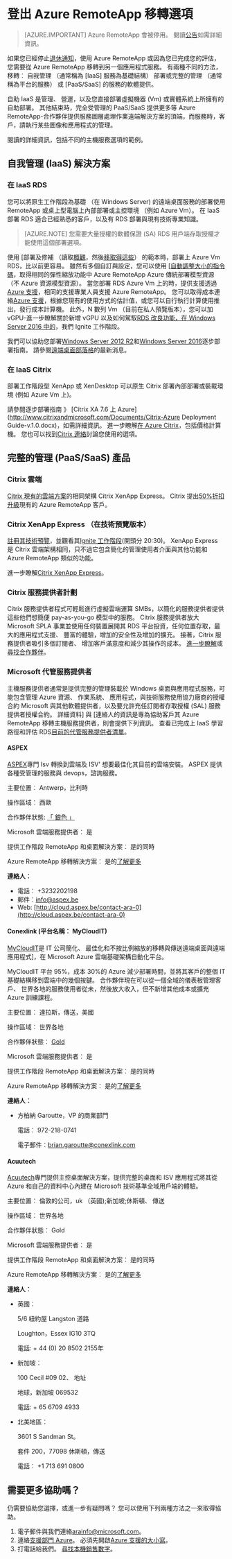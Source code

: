 
<properties 
    pageTitle="登出 Azure RemoteApp 移轉選項 |Microsoft Azure" 
    description="瞭解登出 Azure RemoteApp 移轉選項。" 
    services="remoteapp" 
    documentationCenter="" 
    authors="ericorman" 
    manager="mbaldwin" />

<tags 
    ms.service="remoteapp" 
    ms.workload="compute" 
    ms.tgt_pltfrm="na" 
    ms.devlang="na" 
    ms.topic="article" 
    ms.date="10/06/2016" 
    ms.author="elizapo" />

# <a name="options-for-migrating-out-of-azure-remoteapp"></a>登出 Azure RemoteApp 移轉選項

> [AZURE.IMPORTANT]
> Azure RemoteApp 會被停用。 閱讀[公告](https://go.microsoft.com/fwlink/?linkid=821148)如需詳細資訊。

如果您已經停止[退休通知](https://go.microsoft.com/fwlink/?linkid=821148)，使用 Azure RemoteApp 或因為您已完成您的評估，您需要從 Azure RemoteApp 移轉到另一個應用程式服務。 有兩種不同的方法，移轉︰ 自我管理 （通常稱為 [IaaS] 服務為基礎結構） 部署或完整的管理 （通常稱為平台的服務） 或 [PaaS/SaaS] 的服務的軟體提供。 

自助 IaaS 是管理、 營運，以及您直接部署虛擬機器 (Vm) 或實體系統上所擁有的自助部署。 其他結束時，完全受管理的 PaaS/SaaS 提供更多等 Azure RemoteApp-合作夥伴提供服務圖層處理作業遠端解決方案的頂端，而服務時，客戶，請執行某些圖像和應用程式的管理。

閱讀的詳細資訊，包括不同的主機服務選項的範例。    

## <a name="self-managed-iaas-solutions"></a>自我管理 (IaaS) 解決方案

### <a name="rds-on-iaas"></a>**在 IaaS RDS** 
您可以將原生工作階段為基礎 （在 Windows Server) 的遠端桌面服務的部署使用 RemoteApp 或桌上型電腦上內部部署或主控環境 （例如 Azure Vm）。 在 IaaS 部署 RDS 適合已經熟悉的客戶，以及有 RDS 部署與現有技術專業知識。 

> [AZURE.NOTE]
> 您需要大量授權的軟體保證 (SA) RDS 用戶端存取授權才能使用這個部署選項。

使用 [部署及修補 （讀取[概觀](https://blogs.technet.microsoft.com/enterprisemobility/2015/07/13/azure-resource-manager-template-for-rds-deployment/)，然後[移取得這些](https://aka.ms/rdautomation)） 的範本時，部署上 Azure Vm RDS，比以前更容易。 雖然有多個自訂與設定，您可以使用 [[自動調整大小的指令碼](https://gallery.technet.microsoft.com/scriptcenter/Automatic-Scaling-of-9b4f5e76)，取得相同的彈性縮放功能中 Azure RemoteApp Azure 傳統部署模型資源 （不 Azure 資源模型資源）。 當您部署 RDS Azure Vm 上的時，提供支援透過[Azure 支援](https://azure.microsoft.com/support/plans/)，相同的支援專業人員支援 Azure RemoteApp。 您可以取得成本連絡[Azure 支援](https://azure.microsoft.com/support/plans/)，根據您現有的使用方式的估計值，或您可以自行執行計算使用推出，發行成本計算機。  此外，N 數列 Vm （目前在私人預覽版本），您可以加 vGPU-進一步瞭解關於新增 vGPU 以及如何駕馭[RDS 改良功能，在 Windows Server 2016 中的](https://myignite.microsoft.com/videos/2794)，我們 Ignite 工作階段。   

我們可以協助您部署[Windows Server 2012 R2](http://aka.ms/rdsonazure)和[Windows Server 2016](http://aka.ms/rdsonazure2016)逐步部署指南。 請參閱[遠端桌面部落格](https://blogs.technet.microsoft.com/enterprisemobility/?product=windows-server-remote-desktop-services)的最新消息。
 
### <a name="citrix-on-iaas"></a>**在 IaaS Citrix** 
部署工作階段型 XenApp 或 XenDesktop 可以原生 Citrix 部署內部部署或裝載環境 (例如 Azure Vm 上)。 

請參閱逐步部署指南 》 [Citrix XA 7.6 上 Azure](http://www.citrixandmicrosoft.com/Documents/Citrix-Azure Deployment Guide-v.1.0.docx)，如需詳細資訊。 進一步瞭解[在 Azure Citrix](http://www.citrixandmicrosoft.com/Solutions/AzureCloud.aspx)，包括價格計算機。 您也可以找到[Citrix 連絡](http://citrix.com/English/contact/index.asp)討論您使用的選項。

## <a name="fully-managed-paassaas-offerings"></a>完整的管理 (PaaS/SaaS) 產品

### <a name="citrix-cloud"></a>**Citrix 雲端** 
[Citrix 現有的雲端方案](https://www.citrix.com/products/citrix-cloud/)的相同架構 Citrix XenApp Express。 Citrix 提出[50%折扣升級](https://www.citrix.com/blogs/2016/10/03/special-promotion-for-microsoft-azure-remoteapp-customers/)現有的 Azure RemoteApp 客戶。 

### <a name="citrix-xenapp-express-in-tech-preview"></a>**Citrix XenApp Express （在技術預覽版本）**
[註冊其技術預覽](http://now.citrix.com/remoteapp)，並觀看其[Ignite 工作階段](https://myignite.microsoft.com/videos/2792)(開頭分 20:30)。 XenApp Express 是 Citrix 雲端架構相同，只不過它包含簡化的管理使用者介面與其他功能和 Azure RemoteApp 類似的功能。 

進一步瞭解[Citrix XenApp Express](http://now.citrix.com/remoteapp)。   

### <a name="citrix-service-provider-program"></a>**Citrix 服務提供者計劃** 
Citrix 服務提供者程式可輕鬆進行虛擬雲端運算 SMBs，以簡化的服務提供者提供這些他們想簡便 pay-as-you-go 模型中的服務。 Citrix 服務提供者放大 Microsoft SPLA 事業並使用任何裝置展開其 RDS 平台投資，任何位置存取，最大的應用程式支援、 豐富的體驗，增加的安全性及增加的擴充。 接著，Citrix 服務提供者吸引多個訂閱者、 增加客戶滿意度和減少其操作的成本。 [進一步瞭解](http://www.citrix.com/products/service-providers.html)或[尋找合作夥伴](https://www.citrix.com/buy/partnerlocator.html)。

### <a name="microsoft-hosted-service-provider"></a>**Microsoft 代管服務提供者** 
主機服務提供者通常是提供完整的管理裝載於 Windows 桌面與應用程式服務，可能包含管理 Azure 資源、 作業系統、 應用程式，與技術服務使用協力廠商的授權合約 Microsoft 與其他軟體提供者，以及要允許充任訂閱者存取授權 (SAL) 服務提供者授權合約。 詳細資料] 與 [連絡人的資訊是專為協助客戶其 Azure RemoteApp 移轉主機服務提供者，則會提供下列資訊。 查看已完成上 IaaS 學習路徑和評估 RDS[目前的代管服務提供者清單](http://aka.ms/rdsonazurecertified)。  

#### <a name="aspex"></a>**ASPEX**
[ASPEX](http://www.aspex.be/en)專門 Isv 轉換到雲端及 ISV' 想要最佳化其目前的雲端安裝。 ASPEX 提供各種受管理的服務與 devops，諮詢服務。  

主要位置︰ Antwerp，比利時

操作區域︰ 西歐

合作夥伴狀態: [「 銀色 」](https://partnercenter.microsoft.com/pcv/solution-providers/aspex_9397f5dd-ebdd-405b-b926-19a5bda61f7a/cfe00bac-ea36-4591-a60b-ec001c4c3dff)

Microsoft 雲端服務提供者︰ 是

提供工作階段 RemoteApp 和桌面解決方案︰ 是的同時

Azure RemoteApp 移轉解決方案︰ 是的[了解更多](https://www.aspex.be/en/azure-remote-apps)

**連絡人︰**

- 電話︰ +3232202198
- 郵件︰[info@aspex.be](mailto:info@aspex.be)
- Web: [http://cloud.aspex.be/contact-ara-0](http://cloud.aspex.be/contact-ara-0)

#### <a name="conexlink-platform-name-mycloudit"></a>**Conexlink (平台名稱︰ MyCloudIT)**
[MyCloudIT](http://www.mycloudit.com)是 IT 公司簡化、 最佳化和不按比例縮放的移轉與傳送遠端桌面與遠端應用程式]，在 Microsoft Azure 雲端基礎架構自動化平台。 

MyCloudIT 平台 95%，成本 30%的 Azure 減少部署時間，並將其客戶的整個 IT 基礎結構移到雲端中的幾個按鍵。 合作夥伴現在可以從一個全域的儀表板管理客戶、 世界各地的服務使用者從未，然後放大收入，但不新增其他成本或擴充 Azure 訓練課程。  

主要位置︰ 達拉斯，傳送，美國

操作區域︰ 世界各地

合作夥伴狀態︰ [Gold](https://partnercenter.microsoft.com/pcv/solution-providers/conexlink_4298787366/843036_1?k=Conexlink)

Microsoft 雲端服務提供者︰ 是

提供工作階段 RemoteApp 和桌面解決方案︰ 是的同時

Azure RemoteApp 移轉解決方案︰ 是的[了解更多](https://mycloudit.com/remote-app-microsoft/)

**連絡人︰**
- 方柏納 Garoutte，VP 的商業部門

   電話︰ 972-218-0741

   電子郵件︰[brian.garoutte@conexlink.com](mailto:brian.garoutte@conexlink.com)

#### <a name="acuutech"></a>**Acuutech**
[Acuutech](http://www.acuutech.com)專門提供主控桌面解決方案，提供完整的桌面和 ISV 應用程式將其從 Azure 和自己的資料中心內建在 Microsoft 技術基準全域用戶端的體驗。

主要位置︰ 倫敦的公司，uk （英國);新加坡;休斯頓、 傳送

操作區域︰ 世界各地

合作夥伴狀態︰ Gold

Microsoft 雲端服務提供者︰ 是

提供工作階段 RemoteApp 和桌面解決方案︰ 是的同時

Azure RemoteApp 移轉解決方案︰ 是的[了解更多](http://www.acuutech.com/ara-migration/)

**連絡人︰**

- 英國︰

  5/6 紐約屋 Langston 道路

  Loughton，Essex IG10 3TQ
  
  電話: + 44 (0) 20 8502 2155年
 
- 新加坡︰

  100 Cecil #09 02、 地址 
  
  地球，新加坡 069532
  
  電話: + 65 6709 4933
 
- 北美地區︰ 

  3601 S Sandman St。
  
  套件 200，77098 休斯頓，傳送
  
  電話︰ +1 713 691 0800

## <a name="need-more-help"></a>需要更多協助嗎？
仍需要協助您選擇，或進一步有疑問嗎？ 您可以使用下列兩種方法之一來取得協助。 

1.  電子郵件與我們連絡[arainfo@microsoft.com](mailto:arainfo@microsoft.com)。
2.  連絡[支援部門 Azure](https://portal.azure.com/?#blade/Microsoft_Azure_Support/HelpAndSupportBlade)。 必須先開啟[Azure 支援的大小寫](https://portal.azure.com/?#blade/Microsoft_Azure_Support/HelpAndSupportBlade)。
3.  打電話給我們。 [尋找本機銷售數字](https://azure.microsoft.com/overview/sales-number/)。
